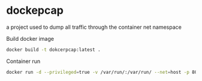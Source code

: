 # dockepcap
a project used to dump all traffic through the container net namespace

Build docker image
```bash
docker build -t dokcerpcap:latest .
```

Container run
```bash
docker run -d --privileged=true -v /var/run/:/var/run/ --net=host -p 80:80
```